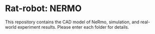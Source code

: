 # Rat-robot: NERMO 
This repository contains the CAD model of NeRmo, simulation, and real-world experiment results.
Please enter each folder for details.
